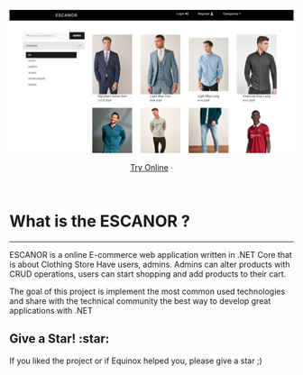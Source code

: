 <p align="center">
	<a href="https://github.com/rhazem13/ClothingStoreV2">
		<img src="assests/Screenshot 2022-11-04 193642.jpg" alt="Screen Shot">
	</a>
</p>
<p align="center">
		<a href="#try-it-online">Try Online</a> ∙
</p>
<br/>
<h1>What is the ESCANOR ?</h1><hr>
<p>ESCANOR is a online E-commerce web application written in .NET Core that is about Clothing Store Have users, admins. Admins can alter products with CRUD operations, users can start shopping and add products to their cart.

The goal of this project is implement the most common used technologies and share with the technical community the best way to develop great applications with .NET

</p>
<h2>Give a Star! :star:</h2><p>
If you liked the project or if Equinox helped you, please give a star ;)</p>

